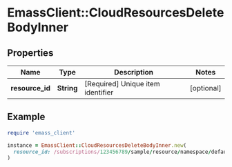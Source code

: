 # EmassClient::CloudResourcesDeleteBodyInner

## Properties

| Name | Type | Description | Notes |
| ---- | ---- | ----------- | ----- |
| **resource_id** | **String** | [Required] Unique item identifier | [optional] |

## Example

```ruby
require 'emass_client'

instance = EmassClient::CloudResourcesDeleteBodyInner.new(
  resource_id: /subscriptions/123456789/sample/resource/namespace/default
)
```

